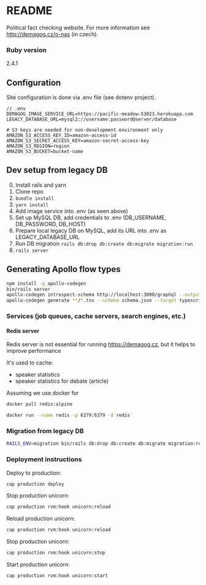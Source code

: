 # README

Political fact checking website. For more information see http://demagog.cz/o-nas (in czech).

### Ruby version

2.4.1

## Configuration

Site configuration is done via .env file (see dotenv project).

```
// .env
DEMAGOG_IMAGE_SERVICE_URL=https://pacific-meadow-53023.herokuapp.com
LEGACY_DATABASE_URL=mysql2://username:password@server/database

# S3 keys are needed for non-development environment only
AMAZON_S3_ACCESS_KEY_ID=amazon-access-id
AMAZON_S3_SECRET_ACCESS_KEY=amazon-secret-access-key
AMAZON_S3_REGION=region
AMAZON_S3_BUCKET=bucket-name
```

## Dev setup from legacy DB

0. Install rails and yarn
1. Clone repo
2. `bundle install`
3. `yarn install`
4. Add image service into .env (as seen above)
5. Set up MySQL DB, add credentials to .env (DB_USERNAME, DB_PASSWORD, DB_HOST)
6. Prepare local legacy DB on MySQL, add its URL into .env as LEGACY_DATABASE_URL
7. Run DB migration `rails db:drop db:create db:migrate migration:run`
8. `rails server`

## Generating Apollo flow types

```sh
npm install -g apollo-codegen
bin/rails server
apollo-codegen introspect-schema http://localhost:3000/graphql --output schema.json
apollo-codegen generate **/*.tsx --schema schema.json --target typescript --output operation-result-types.ts
```

### Services (job queues, cache servers, search engines, etc.)

#### Redis server

Redis server is not essential for running https://demagog.cz, but it helps to improve performance

It's used to cache:

* speaker statistics
* speaker statistics for debate (article)

Assuming we use docker for
```sh
docker pull redis:alpine

docker run --name redis -p 6379:6379 -d redis
```

### Migration from legacy DB

```sh
RAILS_ENV=migration bin/rails db:drop db:create db:migrate migration:run
```

### Deployment instructions

Deploy to production:
```sh
cap production deploy
```

Stop production unicorn:
```sh
cap production rvm:hook unicorn:reload
```

Reload production unicorn:
```sh
cap production rvm:hook unicorn:reload
```

Stop production unicorn:
```sh
cap production rvm:hook unicorn:stop
```

Start production unicorn:
```sh
cap production rvm:hook unicorn:start
```
